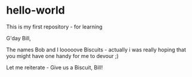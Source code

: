 # hello-world
This is my first repository - for learning

G'day Bill, 

The names Bob and I looooove Biscuits - actually i was really hoping that you might have one handy for me to devour ;)

Let me reiterate - Give us a Biscuit, Bill!

